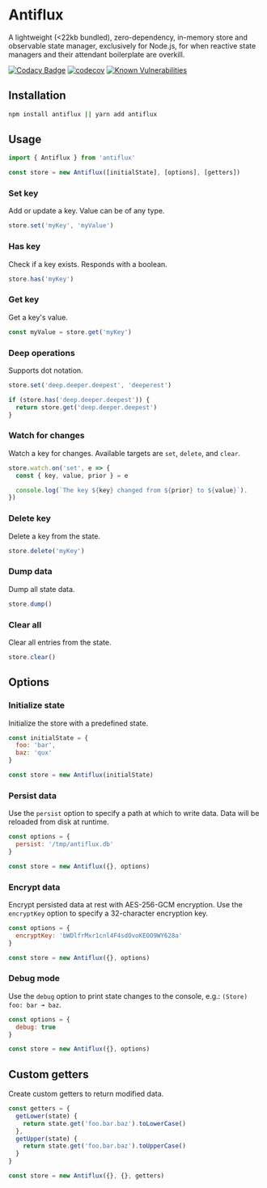 # Antiflux

A lightweight (<22kb bundled), zero-dependency, in-memory store and observable
state manager, exclusively for Node.js, for when reactive state managers and
their attendant boilerplate are overkill.

[![Codacy Badge](https://app.codacy.com/project/badge/Grade/666e01ad11404edbb1e1c7d96955fa8a)](https://www.codacy.com/gh/selfagency/antiflux/dashboard?utm_source=github.com&amp;utm_medium=referral&amp;utm_content=selfagency/antiflux&amp;utm_campaign=Badge_Grade) [![codecov](https://codecov.io/gh/selfagency/antiflux/branch/main/graph/badge.svg?token=vEDzApC7xH)](https://codecov.io/gh/selfagency/antiflux) [![Known Vulnerabilities](https://snyk.io/test/github/selfagency/antiflux/badge.svg)](https://snyk.io/test/github/selfagency/antiflux)

## Installation

```sh
npm install antiflux || yarn add antiflux
```

## Usage

```js
import { Antiflux } from 'antiflux'

const store = new Antiflux([initialState], [options], [getters])
```

### Set key

Add or update a key. Value can be of any type.

```js
store.set('myKey', 'myValue')
```

### Has key

Check if a key exists. Responds with a boolean.

```js
store.has('myKey')
```

### Get key

Get a key's value.

```js
const myValue = store.get('myKey')
```

### Deep operations

Supports dot notation.

```js
store.set('deep.deeper.deepest', 'deeperest')

if (store.has('deep.deeper.deepest')) {
  return store.get('deep.deeper.deepest')
}
```

### Watch for changes

Watch a key for changes. Available targets are `set`, `delete`, and `clear`.

```js
store.watch.on('set', e => {
  const { key, value, prior } = e

  console.log(`The key ${key} changed from ${prior} to ${value}`).
})
```

### Delete key

Delete a key from the state.

```js
store.delete('myKey')
```

### Dump data

Dump all state data.

```js
store.dump()
```

### Clear all

Clear all entries from the state.

```js
store.clear()
```

## Options

### Initialize state

Initialize the store with a predefined state.

```js
const initialState = {
  foo: 'bar',
  baz: 'qux'
}

const store = new Antiflux(initialState)
```

### Persist data

Use the `persist` option to specify a path at which to write data. Data will
be reloaded from disk at runtime.

```js
const options = {
  persist: '/tmp/antiflux.db'
}

const store = new Antiflux({}, options)
```

### Encrypt data

Encrypt persisted data at rest with AES-256-GCM encryption. Use the `encryptKey` option to specify a 32-character encryption key.

```js
const options = {
  encryptKey: 'bWDlfrMxr1cnl4F4sdOvoKEOO9WY628a'
}

const store = new Antiflux({}, options)
```

### Debug mode

Use the `debug` option to print state changes to the console, e.g.: `(Store) foo: bar ➟ baz`.

```js
const options = {
  debug: true
}

const store = new Antiflux({}, options)
```

## Custom getters

Create custom getters to return modified data.

```js
const getters = {
  getLower(state) {
    return state.get('foo.bar.baz').toLowerCase()
  },
  getUpper(state) {
    return state.get('foo.bar.baz').toUpperCase()
  }
}

const store = new Antiflux({}, {}, getters)
```
